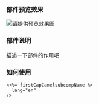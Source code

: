 ### 部件预览效果
![请提供预览效果图](./preview.png)

### 部件说明

描述一下部件的作用吧

### 如何使用
```
<<%= firstCapCamelsubcompName %>
  lang="en"
/>
```